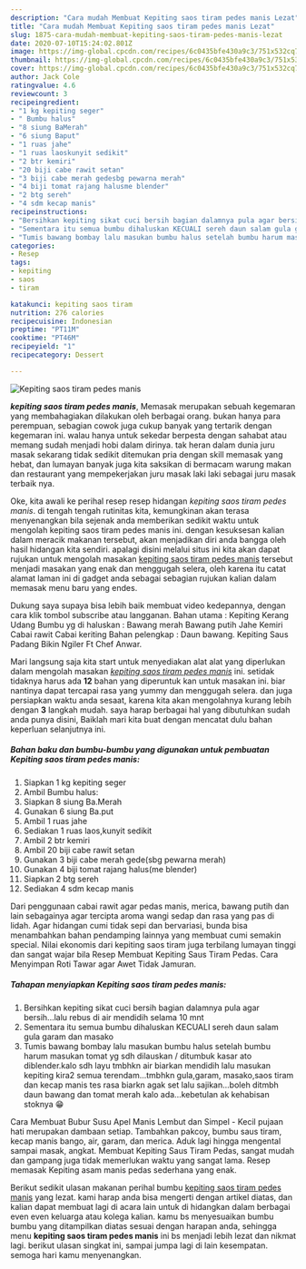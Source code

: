 ```yaml
---
description: "Cara mudah Membuat Kepiting saos tiram pedes manis Lezat"
title: "Cara mudah Membuat Kepiting saos tiram pedes manis Lezat"
slug: 1875-cara-mudah-membuat-kepiting-saos-tiram-pedes-manis-lezat
date: 2020-07-10T15:24:02.801Z
image: https://img-global.cpcdn.com/recipes/6c0435bfe430a9c3/751x532cq70/kepiting-saos-tiram-pedes-manis-foto-resep-utama.jpg
thumbnail: https://img-global.cpcdn.com/recipes/6c0435bfe430a9c3/751x532cq70/kepiting-saos-tiram-pedes-manis-foto-resep-utama.jpg
cover: https://img-global.cpcdn.com/recipes/6c0435bfe430a9c3/751x532cq70/kepiting-saos-tiram-pedes-manis-foto-resep-utama.jpg
author: Jack Cole
ratingvalue: 4.6
reviewcount: 3
recipeingredient:
- "1 kg kepiting seger"
- " Bumbu halus"
- "8 siung BaMerah"
- "6 siung Baput"
- "1 ruas jahe"
- "1 ruas laoskunyit sedikit"
- "2 btr kemiri"
- "20 biji cabe rawit setan"
- "3 biji cabe merah gedesbg pewarna merah"
- "4 biji tomat rajang halusme blender"
- "2 btg sereh"
- "4 sdm kecap manis"
recipeinstructions:
- "Bersihkan kepiting sikat cuci bersih bagian dalamnya pula agar bersih...lalu rebus di air mendidih selama 10 mnt"
- "Sementara itu semua bumbu dihaluskan KECUALI sereh daun salam gula garam dan masako"
- "Tumis bawang bombay lalu masukan bumbu halus setelah bumbu harum masukan tomat yg sdh dilauskan / ditumbuk kasar ato diblender.kalo sdh layu tmbhkn air biarkan mendidih lalu masukan kepiting kira2 semua terendam...tmbhkn gula,garam, masako,saos tiram dan kecap manis tes rasa biarkn agak set lalu sajikan...boleh ditmbh daun bawang dan tomat merah kalo ada...kebetulan ak kehabisan stoknya 😁"
categories:
- Resep
tags:
- kepiting
- saos
- tiram

katakunci: kepiting saos tiram 
nutrition: 276 calories
recipecuisine: Indonesian
preptime: "PT11M"
cooktime: "PT46M"
recipeyield: "1"
recipecategory: Dessert

---
```



![Kepiting saos tiram pedes manis](https://img-global.cpcdn.com/recipes/6c0435bfe430a9c3/751x532cq70/kepiting-saos-tiram-pedes-manis-foto-resep-utama.jpg)

<b><i>kepiting saos tiram pedes manis</i></b>, Memasak merupakan sebuah kegemaran yang membahagiakan dilakukan oleh berbagai orang. bukan hanya para perempuan, sebagian cowok juga cukup banyak yang tertarik dengan kegemaran ini. walau hanya untuk sekedar berpesta dengan sahabat atau memang sudah menjadi hobi dalam dirinya. tak heran dalam dunia juru masak sekarang tidak sedikit ditemukan pria dengan skill memasak yang hebat, dan lumayan banyak juga kita saksikan di bermacam warung makan dan restaurant yang mempekerjakan juru masak laki laki sebagai juru masak terbaik nya.

Oke, kita awali ke perihal resep resep hidangan <i>kepiting saos tiram pedes manis</i>. di tengah tengah rutinitas kita, kemungkinan akan terasa menyenangkan bila sejenak anda memberikan sedikit waktu untuk mengolah kepiting saos tiram pedes manis ini. dengan kesuksesan kalian dalam meracik makanan tersebut, akan menjadikan diri anda bangga oleh hasil hidangan kita sendiri. apalagi disini melalui situs ini kita akan dapat rujukan untuk mengolah masakan <u>kepiting saos tiram pedes manis</u> tersebut menjadi masakan yang enak dan menggugah selera, oleh karena itu catat alamat laman ini di gadget anda sebagai sebagian rujukan kalian dalam memasak menu baru yang endes.

Dukung saya supaya bisa lebih baik membuat video kedepannya, dengan cara klik tombol subscribe atau langganan. Bahan utama : Kepiting Kerang Udang Bumbu yg di haluskan : Bawang merah Bawang putih Jahe Kemiri Cabai rawit Cabai keriting Bahan pelengkap : Daun bawang. Kepiting Saus Padang Bikin Ngiler Ft Chef Anwar.


Mari langsung saja kita start untuk menyediakan alat alat yang diperlukan dalam mengolah masakan <u><i>kepiting saos tiram pedes manis</i></u> ini. setidak tidaknya harus ada <b>12</b> bahan yang diperuntuk kan untuk masakan ini. biar nantinya dapat tercapai rasa yang yummy dan menggugah selera. dan juga persiapkan waktu anda sesaat, karena kita akan mengolahnya kurang lebih dengan <b>3</b> langkah mudah. saya harap berbagai hal yang dibutuhkan sudah anda punya disini, Baiklah mari kita buat dengan mencatat dulu bahan keperluan selanjutnya ini.

<!--inarticleads1-->

##### Bahan baku dan bumbu-bumbu yang digunakan untuk pembuatan Kepiting saos tiram pedes manis:

1. Siapkan 1 kg kepiting seger
1. Ambil  Bumbu halus:
1. Siapkan 8 siung Ba.Merah
1. Gunakan 6 siung Ba.put
1. Ambil 1 ruas jahe
1. Sediakan 1 ruas laos,kunyit sedikit
1. Ambil 2 btr kemiri
1. Ambil 20 biji cabe rawit setan
1. Gunakan 3 biji cabe merah gede(sbg pewarna merah)
1. Gunakan 4 biji tomat rajang halus(me blender)
1. Siapkan 2 btg sereh
1. Sediakan 4 sdm kecap manis


Dari penggunaan cabai rawit agar pedas manis, merica, bawang putih dan lain sebagainya agar tercipta aroma wangi sedap dan rasa yang pas di lidah. Agar hidangan cumi tidak sepi dan bervariasi, bunda bisa menambahkan bahan pendamping lainnya yang membuat cumi semakin special. Nilai ekonomis dari kepiting saos tiram juga terbilang lumayan tinggi dan sangat wajar bila Resep Membuat Kepiting Saus Tiram Pedas. Cara Menyimpan Roti Tawar agar Awet Tidak Jamuran. 

<!--inarticleads2-->

##### Tahapan menyiapkan Kepiting saos tiram pedes manis:

1. Bersihkan kepiting sikat cuci bersih bagian dalamnya pula agar bersih...lalu rebus di air mendidih selama 10 mnt
1. Sementara itu semua bumbu dihaluskan KECUALI sereh daun salam gula garam dan masako
1. Tumis bawang bombay lalu masukan bumbu halus setelah bumbu harum masukan tomat yg sdh dilauskan / ditumbuk kasar ato diblender.kalo sdh layu tmbhkn air biarkan mendidih lalu masukan kepiting kira2 semua terendam...tmbhkn gula,garam, masako,saos tiram dan kecap manis tes rasa biarkn agak set lalu sajikan...boleh ditmbh daun bawang dan tomat merah kalo ada...kebetulan ak kehabisan stoknya 😁


Cara Membuat Bubur Susu Apel Manis Lembut dan Simpel - Kecil pujaan hati merupakan dambaan setiap. Tambahkan pakcoy, bumbu saus tiram, kecap manis bango, air, garam, dan merica. Aduk lagi hingga mengental sampai masak, angkat. Membuat Kepiting Saus Tiram Pedas, sangat mudah dan gampang juga tidak memerlukan waktu yang sangat lama. Resep memasak Kepiting asam manis pedas sederhana yang enak. 

Berikut sedikit ulasan makanan perihal bumbu <u>kepiting saos tiram pedes manis</u> yang lezat. kami harap anda bisa mengerti dengan artikel diatas, dan kalian dapat membuat lagi di acara lain untuk di hidangkan dalam berbagai even even keluarga atau kolega kalian. kamu bs menyesuaikan bumbu bumbu yang ditampilkan diatas sesuai dengan harapan anda, sehingga menu <b>kepiting saos tiram pedes manis</b> ini bs menjadi lebih lezat dan nikmat lagi. berikut ulasan singkat ini, sampai jumpa lagi di lain kesempatan. semoga hari kamu menyenangkan.
